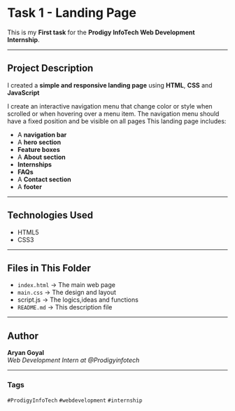 # Task 1 - Landing Page

This is my **First task** for the **Prodigy InfoTech Web Development Internship**.

---

## Project Description

I created a **simple and responsive landing page** using **HTML**, **CSS** and  **JavaScript**

I create an interactive navigation menu that change color or style when scrolled or when hovering over a menu item. The navigation menu should have a fixed position and be visible on all pages
This landing page includes:

- A **navigation bar**
- A **hero section**
- **Feature boxes**
- A **About section**
- **Internships**
- **FAQs**
- A **Contact section**
- A **footer**

---

## Technologies Used

- HTML5  
- CSS3

---

## Files in This Folder

- `index.html` → The main web page  
- `main.css` → The design and layout
- script.js →  The logics,ideas and functions 
- `README.md` → This description file

---

## Author

**Aryan Goyal**  
_Web Development Intern at @Prodigyinfotech_

---

### Tags

`#ProdigyInfoTech` `#webdevelopment` `#internship`
